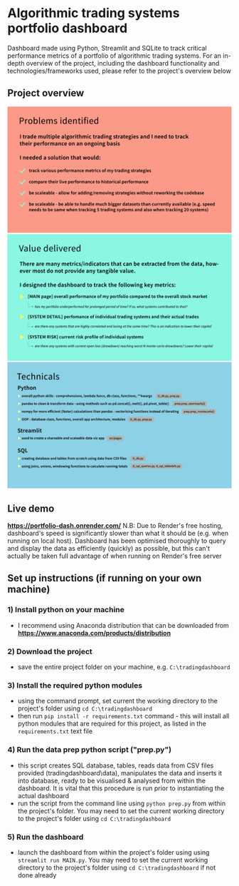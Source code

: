 # Algorithmic trading systems portfolio dashboard
Dashboard made using Python, Streamlit and SQLite to track critical performance metrics of a portfolio of algorithmic trading systems. For an in-depth overview of the project, including the dashboard functionality and technologies/frameworks used, please refer to the project's overview below

## Project overview
![Demo1](./img/1_probs.jpg?raw=true "Demo1")
![Demo1](./img/2_value.jpg?raw=true "Demo1")
![Demo1](./img/3_tech.jpg?raw=true "Demo1")

## Live demo
**https://portfolio-dash.onrender.com/**
N.B: Due to Render's free hosting, dashboard's speed is significantly slower than what it should be (e.g. when running on local host). Dashboard has been optimised thoroughly to query and display the data as efficiently (quickly) as possible, but this can't actually be taken full advantage of when running on Render's free server


## Set up instructions (if running on your own machine)
### 1) Install python on your machine
- I recommend using Anaconda distribution that can be downloaded from **https://www.anaconda.com/products/distribution**
### 2) Download the project
- save the entire project folder on your machine, e.g. `C:\tradingdashboard`
### 3) Install the required python modules
- using the command prompt, set current the working directory to the project's folder using `cd C:\tradingdashboard`
- then run `pip install -r requirements.txt` command - this will install all python modules that are required for this project, as listed in the `requirements.txt` text file
### 4) Run the data prep python script ("prep.py")
- this script creates SQL database, tables, reads data from CSV files provided (tradingdashboard\data), manipulates the data and inserts it into database, ready to be visualised & analysed from within the dashboard. It is vital that this procedure is run prior to instantiating the actual dashboard
- run the script from the command line using `python prep.py` from within the project's folder. You may need to set the current working directory to the project's folder using `cd C:\tradingdashboard`
### 5) Run the dashboard
- launch the dashboard from within the project's folder using using `streamlit run MAIN.py`. You may need to set the current working directory to the project's folder using `cd C:\tradingdashboard` if not done already

